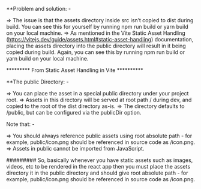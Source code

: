 **Problem and solution: -

=> The issue is that the assets directory inside src isn’t copied to dist during build. You can see this for yourself by running npm run build or yarn build on your local machine.
=> As mentioned in the Vite Static Asset Handling (https://vitejs.dev/guide/assets.html#static-asset-handling) documentation, placing the assets directory into the public directory will result in it being copied during build. 
Again, you can see this by running npm run build or yarn build on your local machine.

********* From Static Asset Handling in Vite **********

**The public Directory: -

=> You can place the asset in a special public directory under your project root. 
=> Assets in this directory will be served at root path / during dev, and copied to the root of the dist directory as-is.
=> The directory defaults to <root>/public, but can be configured via the publicDir option.

Note that: -

=> You should always reference public assets using root absolute path - for example, public/icon.png should be referenced in source code as /icon.png.
=> Assets in public cannot be imported from JavaScript.

######### So, basically whenever you have static assets such as images, videos, etc to be rendered in the react app then you must place the assets directory it in the public directory and should give root absolute path - for example, public/icon.png should be referenced in source code as /icon.png.
